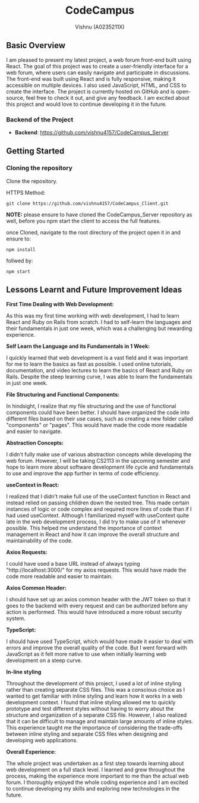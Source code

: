 <h1 align="center">CodeCampus</h1>
<p align="center">Vishnu (A0235211X)</p>

## Basic Overview

I am pleased to present my latest project, a web forum front-end built using React. The goal of this project was to create a user-friendly interface for a web forum, where users can easily navigate and participate in discussions. The front-end was built using React and is fully responsive, making it accessible on multiple devices. I also used JavaScript, HTML, and CSS to create the interface. The project is currently hosted on GitHub and is open-source, feel free to check it out, and give any feedback. I am excited about this project and would love to continue developing it in the future.

### Backend of the Project
- **Backend**: https://github.com/vishnu4157/CodeCampus_Server

## Getting Started

### Cloning the repository
Clone the repository.

HTTPS Method:

```shell
git clone https://github.com/vishnu4157/CodeCampus_Client.git
```

**NOTE:** please ensure to have cloned the CodeCampus_Server repository as well, before you npm start the client to access the full features.

once Cloned, navigate to the root directory of the project open it in and ensure to:

```shell
npm install
```

follwed by:

```shell
npm start
```

## Lessons Learnt and Future Improvement Ideas

**First Time Dealing with Web Development:**

As this was my first time working with web development, I had to learn React and Ruby on Rails from scratch. I had to self-learn the languages and their fundamentals in just one week, which was a challenging but rewarding experience.

**Self Learn the Language and its Fundamentals in 1 Week:**

I quickly learned that web development is a vast field and it was important for me to learn the basics as fast as possible. I used online tutorials, documentation, and video lectures to learn the basics of React and Ruby on Rails. Despite the steep learning curve, I was able to learn the fundamentals in just one week.

**File Structuring and Functional Components:**

In hindsight, I realize that my file structuring and the use of functional components could have been better. I should have organized the code into different files based on their use cases, such as creating a new folder called "components" or "pages". This would have made the code more readable and easier to navigate.

**Abstraction Concepts:**

I didn't fully make use of various abstraction concepts while developing the web forum. However, I will be taking CS2113 in the upcoming semester and hope to learn more about software development life cycle and fundamentals to use and improve the app further in terms of code efficiency.

**useContext in React:**

I realized that I didn't make full use of the useContext function in React and instead relied on passing children down the nested tree. This made certain instances of logic or code complex and required more lines of code than if I had used useContext. Although I familiarized myself with useContext quite late in the web development process, I did try to make use of it whenever possible. This helped me understand the importance of context management in React and how it can improve the overall structure and maintainability of the code.

**Axios Requests:**

I could have used a base URL instead of always typing "http://localhost:3000/" for my axios requests. This would have made the code more readable and easier to maintain.

**Axios Common Header:**

I should have set up an axios common header with the JWT token so that it goes to the backend with every request and can be authorized before any action is performed. This would have introduced a more robust security system.

**TypeScript:**

I should have used TypeScript, which would have made it easier to deal with errors and improve the overall quality of the code. But I went forward with JavaScript as it felt more native to use when initially learning web development on a steep curve.

**In-line styling**

Throughout the development of this project, I used a lot of inline styling rather than creating separate CSS files. This was a conscious choice as I wanted to get familiar with inline styling and learn how it works in a web development context. I found that inline styling allowed me to quickly prototype and test different styles without having to worry about the structure and organization of a separate CSS file. However, I also realized that it can be difficult to manage and maintain large amounts of inline styles. This experience taught me the importance of considering the trade-offs between inline styling and separate CSS files when designing and developing web applications.

**Overall Experience:**

The whole project was undertaken as a first step towards learning about web development on a full stack level. I learned and grew throughout the process, making the experience more important to me than the actual web forum. I thoroughly enjoyed the whole coding experience and I am excited to continue developing my skills and exploring new technologies in the future.
